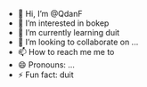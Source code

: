 - 👋 Hi, I’m @QdanF
- 👀 I’m interested in bokep
- 🌱 I’m currently learning duit
- 💞️ I’m looking to collaborate on ...
- 📫 How to reach me me to
- 😄 Pronouns: ...
- ⚡ Fun fact: duit

<!---
QdanF/QdanF is a ✨ special ✨ repository because its `README.md` (this file) appears on your GitHub profile.
You can click the Preview link to take a look at your changes.
--->

